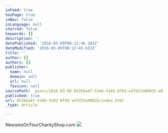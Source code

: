```yaml
---
inFeed: true
hasPage: true
inNav: false
inLanguage: null
starred: false
keywords: []
description: ''
datePublished: '2016-03-09T00:12:46.183Z'
dateModified: '2016-03-09T00:12:45.633Z'
title: ''
author: []
authors: []
publisher:
  name: null
  domain: null
  url: null
  favicon: null
sourcePath: _posts/2016-03-09-852bba6f-534b-4102-8f85-ed7d15a00835.md
published: true
url: 852bba6f-534b-4102-8f85-ed7d15a00835/index.html
_type: Article

---
```

NewsiesOnTourCharityShop.com
![](https://the-grid-user-content.s3-us-west-2.amazonaws.com/e03a1ad5-1f6d-4442-9cb0-0f70afa0603e.png)